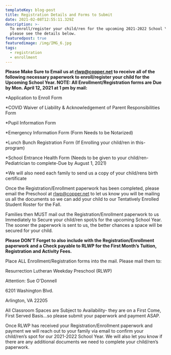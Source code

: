 ```yaml
---
templateKey: blog-post
title: Registration Details and Forms to Submit
date: 2021-02-08T12:55:11.329Z
description: >-
  To enroll/register your child/ren for the upcoming 2021-2022 School Year
  please see the details below.
featuredpost: true
featuredimage: /img/IMG_6.jpg
tags:
  - registration
  - enrollment
---
```

**Please Make Sure to Email us at rlwp@copper.net to receive all of the following necessary paperwork to enroll/register your child for the Upcoming School Year. NOTE: All Enrollment/Registration forms are Due by Mon. April 12, 2021 at 1 pm by mail:**

\*Application to Enroll Form

\*COVID Waiver of Liability & Acknowledgement of Parent Responsibilities Form

\*Pupil Information Form

\*Emergency Information Form (Form Needs to be Notarized)

\*Lunch Bunch Registration Form (If Enrolling your child/ren in this- program)

\*School Entrance Health Form (Needs to be given to your child/ren- Pediatrician to complete-Due by August 1, 2021)

\*We will also need each family to send us a copy of your child/rens birth certificate

Once the Registration/Enrollment paperwork has been completed, please email the Preschool at [rlwp@copper.net](mailto:rlwp@copper.net) to let us know you will be mailing us all the documents so we can add your child to our Tentatively Enrolled Student Roster for the Fall.

Families then MUST mail out the Registration/Enrollment paperwork to us Immediately to Secure your child/ren spot/s for the upcoming School Year. The sooner the paperwork is sent to us, the better chances a space will be secured for your child.

**Please DON’T Forget to also include with the Registration/Enrollment paperwork and a Check payable to RLWP for the First Month’s Tuition, Registration and Activity Fees.**

Place ALL Enrollment/Registration forms into the mail. Please mail them to:

Resurrection Lutheran Weekday Preschool (RLWP)

Attention: Sue O'Donnell

6201 Washington Blvd.

Arlington, VA 22205

All Classroom Spaces are Subject to Availability- they are on a First Come, First Served Basis…so please submit your paperwork and payment ASAP.

Once RLWP has received your Registration/Enrollment paperwork and payment we will reach out to your family via email to confirm your child/ren’s spot for our 2021-2022 School Year. We will also let you know if there are any additional documents we need to complete your child/ren’s paperwork.

<!--EndFragment-->

<!--EndFragment-->

<!--EndFragment-->
